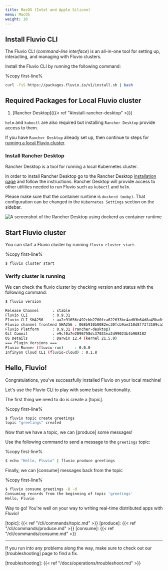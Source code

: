 ```yaml
---
title: MacOS (Intel and Apple Silicon)
menu: MacOS
weight: 10
---
```


## Install Fluvio CLI

The Fluvio CLI (_command-line interface_) is an all-in-one tool for setting up, interacting, and managing with Fluvio clusters.

Install the Fluvio CLI by running the following command:

%copy first-line%
```bash
curl -fsS https://packages.fluvio.io/v1/install.sh | bash
```

## Required Packages for Local Fluvio cluster

1) [Rancher Desktop]({{< ref "#install-rancher-desktop" >}})

`helm` and `kubectl` are also required but installing `Rancher Desktop` provide access to them.

If you have `Rancher Desktop` already set up, then continue to steps for [running a local Fluvio cluster](#start-fluvio-cluster).


### Install Rancher Desktop

Rancher Desktop is a tool for running a local Kubernetes cluster.

In order to install Rancher Desktop go to the Rancher Desktop [installation page](https://docs.rancherdesktop.io/getting-started/installation/) and follow the instructions. Rancher Desktop will provide access to other utilities needed to run Fluvio such as `kubectl` and `helm`.


Please make sure that the container runtime is `dockerd (moby)`. That configuration can be changed in the `Kubernetes Settings` section on the sidebar.

<img src="../images/rancher-dockerd.png"
     alt="A screenshot of the Rancher Desktop using dockerd as container runtime"
     style="justify: center; max-width: 800px" />  

## Start Fluvio cluster

You can start a Fluvio cluster by running `fluvio cluster start`.

%copy first-line%
```bash
$ fluvio cluster start
```

### Verify cluster is running

We can check the fluvio cluster by checking version and status with the following command:

```bash
$ fluvio version

Release Channel      : stable
Fluvio CLI           : 0.9.31
Fluvio CLI SHA256    : aa2c91656c492cbb2700fca622633bc4ad03b64d8a45ba0f2b39ed0c05ca84b0
Fluvio channel frontend SHA256 : 068b910b0082ec30fcb9ae210d8f73f3109ca3fe854b6f7864992f5b7524bd82
Fluvio Platform      : 0.9.31 (rancher-desktop)
Git Commit           : e9cf0a7e2096758dc37031ea2d99023b4b968182
OS Details           : Darwin 12.4 (kernel 21.5.0)
=== Plugin Versions ===
Fluvio Runner (fluvio-run)     : 0.0.0
Infinyon Cloud CLI (fluvio-cloud) : 0.1.8

```

## Hello, Fluvio!

Congratulations, you've successfully installed Fluvio on your local machine!

Let's use the Fluvio CLI to play with some basic functionality.

The first thing we need to do is create a [topic].

%copy first-line%
```bash
$ fluvio topic create greetings
topic "greetings" created
```

Now that we have a topic, we can [produce] some messages!

Use the following command to send a message to the `greetings` topic:

%copy first-line%
```bash
$ echo "Hello, Fluvio" | fluvio produce greetings
```

Finally, we can [consume] messages back from the topic

%copy first-line%
```bash
$ fluvio consume greetings -B -d
Consuming records from the beginning of topic 'greetings'
Hello, Fluvio
```

Way to go! You're well on your way to writing real-time distributed apps with Fluvio!

[topic]: {{< ref "/cli/commands/topic.md" >}}
[produce]: {{< ref "/cli/commands/produce.md" >}}
[consume]: {{< ref "/cli/commands/consume.md" >}}

---

If you run into any problems along the way, make sure to check out our [troubleshooting]
page to find a fix.

[troubleshooting]: {{< ref "/docs/operations/troubleshoot.md" >}}
